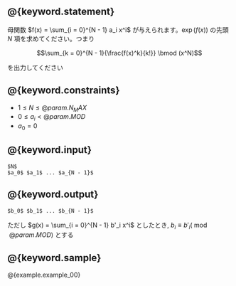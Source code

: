 ## @{keyword.statement}
母関数 $f(x) = \sum_{i = 0}^{N - 1} a_i x^i$ が与えられます。$\exp(f(x))$ の先頭 $N$ 項を求めてください。つまり

$$\sum_{k = 0}^{N - 1}{\frac{f(x)^k}{k!}} \bmod (x^N)$$

を出力してください


## @{keyword.constraints}

- $1 \leq N \leq @{param.N_MAX}$
- $0 \leq a_i < @{param.MOD}$
- $a_0 = 0$

## @{keyword.input}

```
$N$
$a_0$ $a_1$ ... $a_{N - 1}$
```

## @{keyword.output}

```
$b_0$ $b_1$ ... $b_{N - 1}$
```

ただし $g(x) = \sum_{i = 0}^{N - 1} b'_i x^i$ としたとき, $b_i \equiv b'_i (\bmod @{param.MOD})$ とする

## @{keyword.sample}

@{example.example_00}
